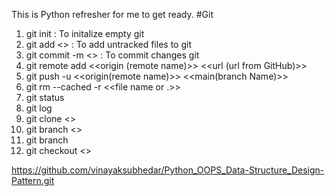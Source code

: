 This is Python refresher for me to get ready.
#Git
1. git init : To initalize empty git
2. git add <<file Name>> : To add untracked files to git
3. git commit -m <<Commit Message>> : To commit changes git 
4. git remote add <<origin (remote name)>> <<url (url from GitHub)>>
5. git push -u <<origin(remote name)>> <<main(branch Name)>>
6. git rm --cached -r <<file name or .>>
7. git status
8. git log
9. git clone <<url>>
10. git branch <<branch name>>
11. git branch
12. git checkout <<branchname>>


https://github.com/vinayaksubhedar/Python_OOPS_Data-Structure_Design-Pattern.git